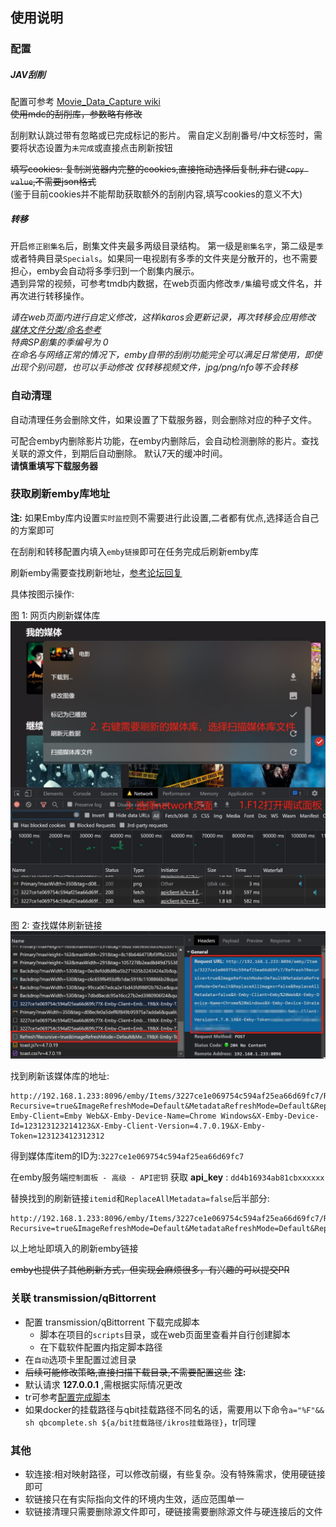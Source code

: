 
## 使用说明

### 配置

##### JAV刮削

配置可参考 [Movie_Data_Capture wiki](https://github.com/yoshiko2/Movie_Data_Capture/wiki)<br>
~~使用mdc的刮削库，参数略有修改~~

刮削默认跳过带有忽略或已完成标记的影片。
需自定义刮削番号/中文标签时，需要将状态设置为`未完成`或直接点击刷新按钮

~~填写cookies: 复制浏览器内完整的cookies,直接拖动选择后复制,非右键`copy value`,不需要json格式~~<br>
(鉴于目前cookies并不能帮助获取额外的刮削内容,填写cookies的意义不大)

##### 转移

开启`修正剧集名`后，剧集文件夹最多两级目录结构。
第一级是`剧集名字`，第二级是`季`或者特典目录`Specials`。如果同一电视剧有多季的文件夹是分散开的，也不需要担心，emby会自动将多季归到一个剧集内展示。<br>
遇到异常的视频，可参考tmdb内数据，在web页面内修改`季/集`编号或文件名，并再次进行转移操作。

_请在web页面内进行自定义修改，这样ikaros会更新记录，再次转移会应用修改_<br>
_[媒体文件分类/命名参考](https://suwmlee.github.io/posts/2021/12/05/%E5%AA%92%E4%BD%93%E6%96%87%E4%BB%B6%E5%91%BD%E5%90%8D.html)_<br>
_特典SP剧集的季编号为 0_<br>
_在命名与网络正常的情况下，emby自带的刮削功能完全可以满足日常使用，即使出现个别问题，也可以手动修改_
_仅转移视频文件，jpg/png/nfo等不会转移_

### 自动清理

自动清理任务会删除文件，如果设置了下载服务器，则会删除对应的种子文件。

可配合emby内删除影片功能，在emby内删除后，会自动检测删除的影片。查找关联的源文件，到期后自动删除。
默认7天的缓冲时间。
<br>
__请慎重填写下载服务器__

### 获取刷新emby库地址

__注:__ 如果Emby库内设置`实时监控`则不需要进行此设置,二者都有优点,选择适合自己的方案即可

在刮削和转移配置内填入`emby链接`即可在任务完成后刷新emby库

刷新emby需要查找刷新地址，[参考论坛回复](https://emby.media/community/index.php?/topic/50862-trigger-a-library-rescan-via-cmd-line/&do=findComment&comment=487929)

具体按图示操作:

图 1: 网页内刷新媒体库<br>
<img src="imgs/emby1.jpg" alt="emby-1" width="600"/>

图 2: 查找媒体刷新链接<br>
<img src="imgs/emby2.jpg" alt="emby-2" width="600"/>

找到刷新该媒体库的地址:
```
http://192.168.1.233:8096/emby/Items/3227ce1e069754c594af25ea66d69fc7/Refresh?Recursive=true&ImageRefreshMode=Default&MetadataRefreshMode=Default&ReplaceAllImages=false&ReplaceAllMetadata=false&X-Emby-Client=Emby Web&X-Emby-Device-Name=Chrome Windows&X-Emby-Device-Id=123123123214123&X-Emby-Client-Version=4.7.0.19&X-Emby-Token=123123412312312
```

得到媒体库item的ID为:`3227ce1e069754c594af25ea66d69fc7`

在emby服务端`控制面板 - 高级 - API密钥` 获取 __api_key__ : `dd4b16934ab81cbxxxxxx`

替换找到的刷新链接`itemid`和`ReplaceAllMetadata=false`后半部分:
```
http://192.168.1.233:8096/emby/Items/3227ce1e069754c594af25ea66d69fc7/Refresh?Recursive=true&ImageRefreshMode=Default&MetadataRefreshMode=Default&ReplaceAllImages=false&ReplaceAllMetadata=false&api_key=dd4b16934ab81cbxxxxxx
```

以上地址即填入的刷新emby链接

~~emby也提供了其他刷新方式，但实现会麻烦很多，有兴趣的可以提交PR~~

### 关联 transmission/qBittorrent

- 配置 transmission/qBittorrent 下载完成脚本
  - 脚本在项目的`scripts`目录，或在web页面里查看并自行创建脚本
  - 在下载软件配置内指定脚本路径
- 在`自动`选项卡里配置过滤目录
- ~~后续可能修改策略,直接扫描下载目录,不需要配置这些~~
__注:__ 
- 默认请求 __127.0.0.1__ ,需根据实际情况更改
- tr可参考[配置完成脚本](https://githubfast.com/ronggang/transmission-web-control/wiki/About-script-torrent-done-filename)
- 如果docker的挂载路径与qbit挂载路径不同名的话，需要用以下命令`a="%F"&& sh qbcomplete.sh ${a/bit挂载路径/ikros挂载路径}`，tr同理

### 其他

- 软连接:相对映射路径，可以修改前缀，有些复杂。没有特殊需求，使用硬链接即可
- 软链接只在有实际指向文件的环境内生效，适应范围单一
- 软链接清理只需要删除源文件即可，硬链接需要删除源文件与硬连接后的文件
